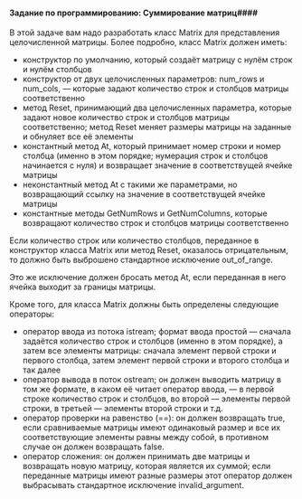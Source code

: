 #### Задание по программированию: Суммирование матриц####


В этой задаче вам надо разработать класс Matrix для представления целочисленной матрицы. Более подробно, класс Matrix должен иметь:

* конструктор по умолчанию, который создаёт матрицу с нулём строк и нулём столбцов
* конструктор от двух целочисленных параметров: num_rows и num_cols, — которые задают количество строк и столбцов матрицы соответственно
* метод Reset, принимающий два целочисленных параметра, которые задают новое количество строк и столбцов матрицы соответственно; метод Reset меняет размеры матрицы на заданные и обнуляет все её элементы
* константный метод At, который принимает номер строки и номер столбца (именно в этом порядке; нумерация строк и столбцов начинается с нуля) и возвращает значение в соответствущей ячейке матрицы
* неконстантный метод At с такими же параметрами, но возвращающий ссылку на значение в соответствущей ячейке матрицы
* константные методы GetNumRows и GetNumColumns, которые возвращают количество строк и столбцов матрицы соответственно

Если количество строк или количество столбцов, переданное в конструктор класса Matrix или метод Reset, оказалось отрицательным, то должно быть выброшено стандартное исключение out_of_range.

Это же исключение должен бросать метод At, если переданная в него ячейка выходит за границы матрицы.

Кроме того, для класса Matrix должны быть определены следующие операторы:

* оператор ввода из потока istream; формат ввода простой — сначала задаётся количество строк и столбцов (именно в этом порядке), а затем все элементы матрицы: сначала элемент первой строки и первого столбца, затем элемент первой строки и второго столбца и так далее
* оператор вывода в поток ostream; он должен выводить матрицу в том же формате, в каком её читает оператор ввода, — в первой строке количество строк и столбцов, во второй — элементы первой строки, в третьей — элементы второй строки и т.д.
* оператор проверки на равенство (==): он должен возвращать true, если сравниваемые матрицы имеют одинаковый размер и все их соответствующие элементы равны между собой, в противном случае он должен возвращать false.
* оператор сложения: он должен принимать две матрицы и возвращать новую матрицу, которая является их суммой; если переданные матрицы имеют разные размеры этот оператор должен выбрасывать стандартное исключение invalid_argument.
